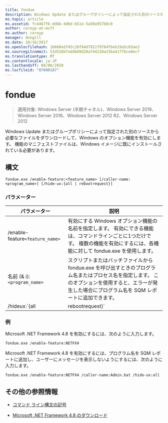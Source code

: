 ```yaml
---
title: fondue
description: Windows Update またはグループポリシーによって指定された別のソースから必要なファイルをダウンロードすることによって Windows オプション機能を有効にする、オプションのコマンドのリファレンス記事です。
ms.topic: article
ms.assetid: fc4467f6-ddbb-4d6d-b51e-5a50a957b8c0
author: coreyp-at-msft
ms.author: coreyp
manager: dongill
ms.date: 10/16/2017
ms.openlocfilehash: 16660ed745c28f84d7911f9784fbeb19a5c03ae3
ms.sourcegitcommit: 53d526bfeddb89d28af44210a23ba417f6ce0ecf
ms.translationtype: MT
ms.contentlocale: ja-JP
ms.lasthandoff: 08/06/2020
ms.locfileid: "87890187"
---
```

# <a name="fondue"></a>fondue

> 適用対象: Windows Server (半期チャネル)、Windows Server 2019、Windows Server 2016、Windows Server 2012 R2、Windows Server 2012

Windows Update またはグループポリシーによって指定された別のソースから必要なファイルをダウンロードして、Windows のオプション機能を有効にします。 機能のマニフェストファイルは、Windows イメージに既にインストールされている必要があります。

## <a name="syntax"></a>構文

```
fondue.exe /enable-feature:<feature_name> [/caller-name:<program_name>] [/hide-ux:{all | rebootrequest}]
```

### <a name="parameters"></a>パラメーター

| パラメーター | 説明 |
| --------- | ----------- |
| /enable-feature`<feature_name>` | 有効にする Windows オプション機能の名前を指定します。 有効にできる機能は、コマンドラインごとに1つだけです。 複数の機能を有効にするには、各機能に対して fondue.exe を使用します。 |
| 名前 (& i):`<program_name>` | スクリプトまたはバッチファイルから fondue.exe を呼び出すときのプログラム名またはプロセス名を指定します。 このオプションを使用すると、エラーが発生した場合にプログラム名を SQM レポートに追加できます。 |
| /hideux:`{all | rebootrequest}` | [**すべて**] を使用して、Windows Update にアクセスするための進行状況とアクセス許可要求を含むすべてのメッセージをユーザーに非表示にします。 アクセス許可が必要な場合、操作は失敗します。<p>**Rebootrequest**を使用して、コンピューターを再起動するアクセス許可を求めるユーザーメッセージのみを非表示にします。 このオプションは、再起動要求を制御するスクリプトがある場合に使用します。 |

### <a name="examples"></a>例

Microsoft .NET Framework 4.8 を有効にするには、次のように入力します。

```
fondue.exe /enable-feature:NETFX4
```

Microsoft .NET Framework 4.8 を有効にするには、プログラム名を SQM レポートに追加し、ユーザーにメッセージを表示しないようにするには、次のように入力します。

```
fondue.exe /enable-feature:NETFX4 /caller-name:Admin.bat /hide-ux:all
```

## <a name="additional-references"></a>その他の参照情報

- [コマンド ライン構文の記号](command-line-syntax-key.md)

- [Microsoft .NET Framework 4.8 のダウンロード](https://dotnet.microsoft.com/download/dotnet-framework/net48)
